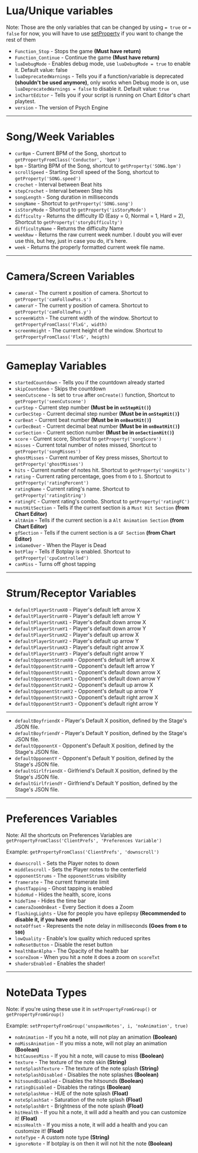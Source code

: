 # Lua/Unique variables

Note: 
Those are the only variables that can be changed by using `= true` or `= false` for now, you will have to use [setProperty](https://github.com/Meme1079/PsychWiki/Lua-Script-API:-Value-Setting-and-Getting-Functions#setpropertyvariablestring-valuedynamic) if you want to change the rest of them

- `Function_Stop` - Stops the game **(Must have return)**
- `Function_Continue` - Continue the game **(Must have return)**
- `luaDebugMode` - Enables debug mode, use `luaDebugMode = true` to enable it. Default value: false
- `luaDeprecatedWarnings` - Tells you if a function/variable is deprecated **(shouldn't be used anymore)**, only works when Debug mode is on, use `luaDeprecatedWarnings = false` to disable it. Default value: `true`
- `inChartEditor` - Tells you if your script is running on Chart Editor's chart playtest.
- `version` - The version of Psych Engine

***

# Song/Week Variables
- `curBpm` - Current BPM of the Song, shortcut to `getPropertyFromClass('Conductor', 'bpm')`
- `bpm` - Starting BPM of the Song, shortcut to `getProperty('SONG.bpm')`
- `scrollSpeed` - Starting Scroll speed of the Song, shortcut to `getProperty('SONG.speed')`
- `crochet` - Interval between Beat hits
- `stepCrochet` - Interval between Step hits
- `songLength` - Song duration in milliseconds
- `songName` - Shortcut to `getProperty('SONG.song')`
- `isStoryMode` - Shortcut to `getProperty('isStoryMode')`
- `difficulty` - Returns the difficulty ID (Easy = 0, Normal = 1, Hard = 2), Shortcut to `getProperty('storyDifficulty')`
- `difficultyName` - Returns the difficulty Name
- `weekRaw` - Returns the raw current week number. I doubt you will ever use this, but hey, just in case you do, it's here.
- `week` - Returns the properly formatted current week file name.

***

# Camera/Screen Variables
- `cameraX` - The current x position of camera. Shortcut to `getProperty('camFollowPos.s')`
- `cameraY` - The current y position of camera. Shortcut to `getProperty('camFollowPos.y')`
- `screenWidth` - The current width of the window. Shortcut to `getPropertyFromClass('FlxG', width)`
- `screenHeight` - The current height of the window. Shortcut to `getPropertyFromClass('FlxG', heigth)`

***

# Gameplay Variables
- `startedCountdown` - Tells you if the countdown already started
- `skipCountdown` - Skips the countdown
- `seenCutscene` - Is set to `true` after `onCreate()` function, Shortcut to `getProperty('seenCutscene')`
- `curStep` - Current step number **(Must be in `onStepHit()`)**
- `curDecStep` - Current decimal step number **(Must be in `onStepHit()`)**
- `curBeat` - Current beat number **(Must be in `onBeatHit()`)**
- `curDecBeat` - Current decimal beat number  **(Must be in `onBeatHit()`)**
- `curSection` - Current section number  **(Must be in `onSectionHit()`)**
- `score` - Current score, Shortcut to `getProperty('songScore')`
- `misses` - Current total number of notes missed, Shortcut to `getProperty('songMisses')`
- `ghostMisses` - Current number of Key press misses, Shortcut to `getProperty('ghostMisses')`
- `hits` - Current number of notes hit. Shortcut to `getProperty('songHits')`
- `rating` - Current rating percentage, goes from `0` to `1`. Shortcut to `getProperty('ratingPercent')`
- `ratingName` - Current rating's name. Shortcut to `getProperty('ratingString')`
- `ratingFC` - Current rating's combo. Shortcut to `getProperty('ratingFC')`
- `mustHitSection` - Tells if the current section is a `Must Hit Section` **(from Chart Editor)**
- `altAnim` - Tells if the current section is a `Alt Animation Section` **(from Chart Editor)**
- `gfSection` - Tells if the current section is a `GF Section` **(from Chart Editor)**
- `inGameOver` - When the Player is Dead
- `botPlay` - Tells if Botplay is enabled. Shortcut to `getProperty('cpuControlled')`
- `canMiss` - Turns off ghost tapping

***

# Strum/Receptor Variables
- `defaultPlayerStrumX0` - Player's default left arrow X
- `defaultPlayerStrumY0` - Player's default left arrow Y
- `defaultPlayerStrumX1` - Player's default down arrow X
- `defaultPlayerStrumY1` - Player's default down arrow Y
- `defaultPlayerStrumX2` - Player's default up arrow X
- `defaultPlayerStrumY2` - Player's default up arrow Y
- `defaultPlayerStrumX3` - Player's default right arrow X
- `defaultPlayerStrumY3` - Player's default right arrow Y
- `defaultOpponentStrumX0` - Opponent's default left arrow X
- `defaultOpponentStrumY0` - Opponent's default left arrow Y
- `defaultOpponentStrumX1` - Opponent's default down arrow X
- `defaultOpponentStrumY1` - Opponent's default down arrow Y
- `defaultOpponentStrumX2` - Opponent's default up arrow X
- `defaultOpponentStrumY2` - Opponent's default up arrow Y
- `defaultOpponentStrumX3` - Opponent's default right arrow X
- `defaultOpponentStrumY3` - Opponent's default right arrow Y

***

- `defaultBoyfriendX` - Player's Default X position, defined by the Stage's JSON file.
- `defaultBoyfriendY` - Player's Default Y position, defined by the Stage's JSON file.
- `defaultOpponentX` - Opponent's Default X position, defined by the Stage's JSON file.
- `defaultOpponentY` - Opponent's Default Y position, defined by the Stage's JSON file.
- `defaultGirlfriendX` - Girlfriend's Default X position, defined by the Stage's JSON file.
- `defaultGirlfriendY` - Girlfriend's Default Y position, defined by the Stage's JSON file.

***

# Preferences Variables

Note: All the shortcuts on Preferences Variables are `getPropertyFromClass('ClientPrefs', 'Preferences Variable')`

Example: `getPropertyFromClass('ClientPrefs', 'downscroll')`

- `downscroll` - Sets the Player notes to down 
- `middlescroll` - Sets the Player notes to the centerfield 
- `opponentStrums` - The `opponentStrums` visibility  
- `framerate` - The current framerate limit 
- `ghostTapping` - Ghost tapping is enabled 
- `hideHud` - Hides the health, score, icons
- `hideTime` - Hides the time bar
- `cameraZoomOnBeat` - Every Section it does a Zoom 
- `flashingLights` - Use for people you have epilepsy **(Recommended to disable it, if you have one!)**
- `noteOffset` - Represents the note delay in milliseconds **(Goes from `0` to `500`)**
- `lowQuality` - Enable's low quality which reduced sprites
- `noResetButton` - Disable the reset button
- `healthBarAlpha` - The Opacity of the health bar
- `scoreZoom` - When you hit a note it does a zoom on `scoreTxt`
- `shadersEnabled` - Enables the shader!

***

# NoteData Types
Note: if you're using these use it in `setPropertyFromGroup()` or `getPropertyFromGroup()`

Example: `setPropertyFromGroup('unspawnNotes', i, 'noAnimation', true)`

- `noAnimation` - If you hit a note, will not play an animation **(Boolean)**
- `noMissAnimation` - If you miss a note, will not play an animation **(Boolean)**
- `hitCausesMiss` - If you hit a note, will cause to miss **(Boolean)**
- `texture` - The texture of the note skin **(String)**
- `noteSplashTexture` -  The texture of the note splash **(String)**
- `noteSplashDisabled` - Disables the note splashes **(Boolean)**
- `hitsoundDisabled` -  Disables the hitsounds **(Boolean)**
- `ratingDisabled` - Disables the ratings **(Boolean)**
- `noteSplashHue` - HUE of the note splash **(Float)**
- `noteSplashSat` - Saturation of the note splash **(Float)**
- `noteSplashBrt` - Brightness of the note splash **(Float)**
- `hitHealth` - If you hit a note, it will add a health and you can customize it! **(Float)**
- `missHealth` - If you miss a note, it will add a health and you can customize it! **(Float)**
- `noteType` - A custom note type **(String)**
- `ignoreNote` - If botplay is on then it will not hit the note **(Boolean)**